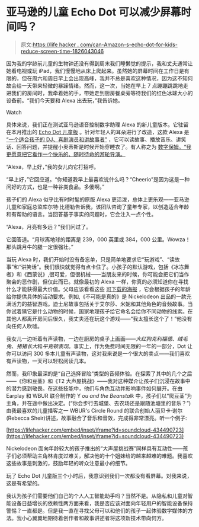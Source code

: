 # 亚马逊的儿童 Echo Dot 可以减少屏幕时间吗？

> 原文:[https://life hacker . com/can-Amazon-s-echo-dot-for-kids-reduce-screen-time-1826043046](https://lifehacker.com/can-amazon-s-echo-dot-for-kids-reduce-screen-time-1826043046)

因为我的学龄前儿童的生物钟还没有得到周末我们睡懒觉的提示，我和丈夫通常让她看电视或玩 iPad，我们慢慢地从床上爬起来。虽然她的屏幕时间在工作日是有限的，但在周六和周日早上会出现高峰，我并不总是喜欢这种情况，因为这不知何故会给一天带来轻微的暴躁情绪。然而，这一次，当她在早上 7 点蹦蹦跳跳地走进我们的房间时，我牵着她的手，带她走到厨房餐桌旁等待我们的红色冰球大小的设备前。“我们今天要和 Alexa 出去玩，”我告诉她。

Watch

具体来说，我们正在测试亚马逊语音控制数字助理 Alexa 的新儿童版本。它驻留在本月推出的 [Echo Dot 儿童版](https://amzn.to/2KrU0g0) 。针对年轻人的耳朵进行了改造，这款 Alexa 是 [“一个适合孩子的 DJ、喜剧演员和讲故事者”](https://www.amazon.com/dp/B077JFK5YH/ref=as_li_ss_tl?asc_campaign=InlineText&asc_refurl=https://lifehacker.com/can-amazon-s-echo-dot-for-kids-reduce-screen-time-1826043046&asc_source=&ie=UTF8&linkCode=sl1&linkId=3dac3e666595712317c79967a0096093&tag=kinjalifehackerlink-20) ，它可以读故事、播放音乐、讲笑话、回答问题，并提醒小奥蒂斯是时候开始穿睡衣了。有人称之为 [数字保姆。“我更愿意把它看作一个快乐的、随时待命的游轮导演。](https://www.androidauthority.com/amazon-echo-dot-kids-edition-859025/)

“Alexa，早上好，”我的女儿向它打招呼。

“早上好，”它回应道。“你知道我早上最喜欢说什么吗？“Cheerio”是因为这是一种问好的方式，也是一种谷类食品。多傻啊。”

孩子们的 Alexa 似乎比有时时髦的原版 Alexa 更活泼，总体上更乐观——亚马逊儿童和家庭总监库尔特·比德勒告诉我，该团队咨询了童年专家，以创造适合年龄和有帮助的语言。当回答基于事实的问题时，它会注入一点个性。

“Alexa，月亮有多远？”我们问过了。

它回答道。“月球离地球的距离是 239，000 英里或 384，000 公里。Wowza！那头跳月牛的腿一定很强壮。”

当玩 Alexa 时，我们开始时没有备忘单，只是简单地要求它“玩游戏”、“读故事”和“讲笑话”。我们很快就觉得有点卡住了。小孩子的默认游戏，包括《冰冻舞者》和《西蒙说》,很可爱，但很机械——当朋友来的时候，你可能会把它们当作聚会的恶作剧，但仅此而已。就像最初的 Alexa 一样，你真的必须知道你在寻找什么才能获得最大价值。父母应该看看这些 [可下载的海报](https://parents.amazon.com/help/alexa-101?asc_campaign=InlineText&asc_refurl=https://lifehacker.com/can-amazon-s-echo-dot-for-kids-reduce-screen-time-1826043046&asc_source=&tag=kinjalifehackerlink-20) ，它会根据孩子的年龄给你提供具体的活动要求。例如,《不可能是真的》是 Nickelodeon 出品的一款充满活力的益智游戏。迪士尼故事包括关于艾尔莎、米妮和其他角色的音频故事。当你试着猜它是什么动物的时候，国家地理孩子给它命名会给你不同动物的线索。在其他人都离开房间后很久，我丈夫还在玩这个游戏——“我太擅长这个了！”他没有向任何人吹嘘。

我女儿一边听着有声读物，一边在厨房的桌子上画画——*大红狗克利福德*、*绒毛兔*、*猪猪长大*和*平克顿表现*。事实上，作为免费时间无限的一年的一部分，Dot 让你可以访问 300 多本儿童有声读物，这对我来说是一个很大的卖点——我们喜欢有声读物，一天可以轻松阅读几本。

然而，我印象最深的是“自己选择冒险”类型的音频体验。在探索了其中的几个之后——《你和豆茎》和《T2 大声屋挑战》——我对这种媒介让孩子们沉浸在故事中的潜力感到敬畏。在这些技能中，他们与角色互动并影响事件如何展开。在由 Earplay 和 WBUR 联合制作的 Y *ou and the Beanstalk* 中，孩子们以“爬豆茎”为主角，并在途中做出决定。(“你会步行去城堡、去农场还是跟随池塘里的音乐？”)由我最喜欢的儿童播客之一 WBUR's Circle Round 的联合创始人丽贝卡·谢尔(Rebecca Sheir)讲述，故事融合了音乐和音效，完成得非常漂亮。听一个例子:

 [https://lifehacker.com/embed/inset/iframe?id=soundcloud-434490723](https://lifehacker.com/embed/inset/iframe?id=soundcloud-434490723) 

Nickelodeon 面向年龄较大的孩子推出的“大声屋挑战赛”同样具有互动性——孩子们必须帮助主角林肯度过难关，解决他的十个姐妹给的越来越难的难题。我喜欢这些故事是刺激的，鼓励年轻的听众注意最小的细节。

玩了 Echo Dot 儿童版三个小时后，我意识到我们一次都没有看屏幕。对我来说，这是有希望的。

我认为孩子们需要他们自己的个人人工智能助手吗？当然不是。从隐私和儿童对智能设备日益增长的依赖性两方面来看，我是否应该对面向年轻用户的智能设备保持警惕？一直都是。但是我一直在寻找父母可以和他们的孩子一起体验数字媒体的方法。我小心翼翼地期待着创作者和故事讲述者将这项新技术带向何方。